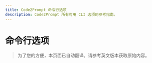 ```yaml
---
title: Code2Prompt 命令行选项
description: Code2Prompt 所有可用 CLI 选项的参考指南。
---
```


# 命令行选项

> 为了您的方便，本页面已自动翻译。请参考英文版本获取原始内容。
